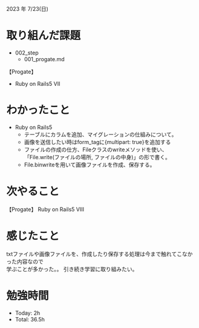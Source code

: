 2023 年 7/23(日)

# 取り組んだ課題
- 002_step
  - 001_progate.md

【Progate】
- Ruby on Rails5  VII

# わかったこと
- Ruby on Rails5
  - テーブルにカラムを追加、マイグレーションの仕組みについて。
  - 画像を送信したい時はform_tagに{multipart: true}を追加する
  - ファイルの作成の仕方、Fileクラスのwriteメソッドを使い、「File.write(ファイルの場所, ファイルの中身)」の形で書く。
  - File.binwriteを用いて画像ファイルを作成、保存する。
# 次やること
【Progate】
Ruby on Rails5 VIII
# 感じたこと
txtファイルや画像ファイルを、作成したり保存する処理は今まで触れてこなかった内容なので<br />
学ぶことが多かった。。
引き続き学習に取り組みたい。
# 勉強時間
- Today: 2h
- Total: 36.5h
